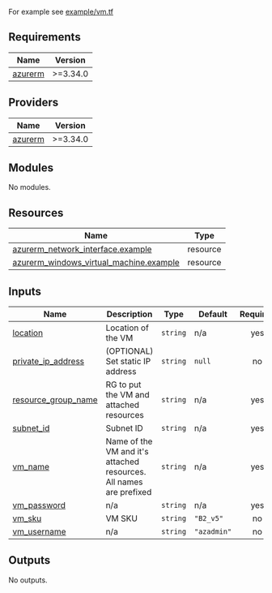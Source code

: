 For example see [example/vm.tf](example/vm.tf)

<!-- BEGIN_TF_DOCS -->
## Requirements

| Name | Version |
|------|---------|
| <a name="requirement_azurerm"></a> [azurerm](#requirement\_azurerm) | >=3.34.0 |

## Providers

| Name | Version |
|------|---------|
| <a name="provider_azurerm"></a> [azurerm](#provider\_azurerm) | >=3.34.0 |

## Modules

No modules.

## Resources

| Name | Type |
|------|------|
| [azurerm_network_interface.example](https://registry.terraform.io/providers/hashicorp/azurerm/latest/docs/resources/network_interface) | resource |
| [azurerm_windows_virtual_machine.example](https://registry.terraform.io/providers/hashicorp/azurerm/latest/docs/resources/windows_virtual_machine) | resource |

## Inputs

| Name | Description | Type | Default | Required |
|------|-------------|------|---------|:--------:|
| <a name="input_location"></a> [location](#input\_location) | Location of the VM | `string` | n/a | yes |
| <a name="input_private_ip_address"></a> [private\_ip\_address](#input\_private\_ip\_address) | (OPTIONAL) Set static IP address | `string` | `null` | no |
| <a name="input_resource_group_name"></a> [resource\_group\_name](#input\_resource\_group\_name) | RG to put the VM and attached resources | `string` | n/a | yes |
| <a name="input_subnet_id"></a> [subnet\_id](#input\_subnet\_id) | Subnet ID | `string` | n/a | yes |
| <a name="input_vm_name"></a> [vm\_name](#input\_vm\_name) | Name of the VM and it's attached resources. All names are prefixed | `string` | n/a | yes |
| <a name="input_vm_password"></a> [vm\_password](#input\_vm\_password) | n/a | `string` | n/a | yes |
| <a name="input_vm_sku"></a> [vm\_sku](#input\_vm\_sku) | VM SKU | `string` | `"B2_v5"` | no |
| <a name="input_vm_username"></a> [vm\_username](#input\_vm\_username) | n/a | `string` | `"azadmin"` | no |

## Outputs

No outputs.
<!-- END_TF_DOCS -->